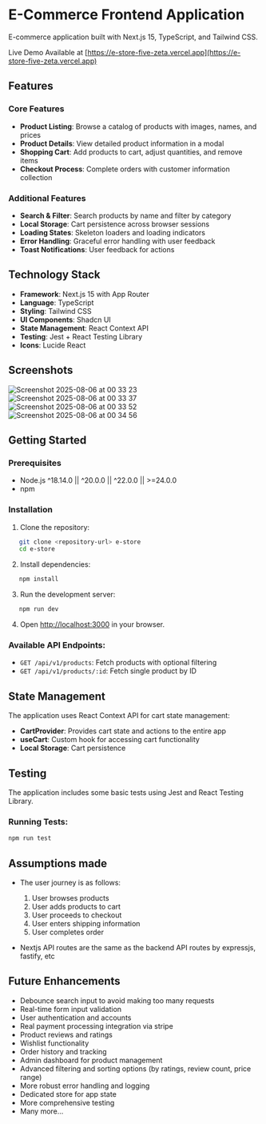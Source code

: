 # E-Commerce Frontend Application

E-commerce application built with Next.js 15, TypeScript, and Tailwind CSS.

Live Demo Available at [https://e-store-five-zeta.vercel.app](https://e-store-five-zeta.vercel.app)

## Features

### Core Features

- **Product Listing**: Browse a catalog of products with images, names, and prices
- **Product Details**: View detailed product information in a modal
- **Shopping Cart**: Add products to cart, adjust quantities, and remove items
- **Checkout Process**: Complete orders with customer information collection

### Additional Features

- **Search & Filter**: Search products by name and filter by category
- **Local Storage**: Cart persistence across browser sessions
- **Loading States**: Skeleton loaders and loading indicators
- **Error Handling**: Graceful error handling with user feedback
- **Toast Notifications**: User feedback for actions

## Technology Stack

- **Framework**: Next.js 15 with App Router
- **Language**: TypeScript
- **Styling**: Tailwind CSS
- **UI Components**: Shadcn UI
- **State Management**: React Context API
- **Testing**: Jest + React Testing Library
- **Icons**: Lucide React

## Screenshots

![Screenshot 2025-08-06 at 00 33 23](https://github.com/user-attachments/assets/6c505552-7ffd-4964-893a-cdd62171940e)
![Screenshot 2025-08-06 at 00 33 37](https://github.com/user-attachments/assets/703d5219-836f-4e75-bd37-ef05778bbe67)
![Screenshot 2025-08-06 at 00 33 52](https://github.com/user-attachments/assets/9a087d1f-585b-498e-987e-53107623aa75)
![Screenshot 2025-08-06 at 00 34 56](https://github.com/user-attachments/assets/ca66fe67-4700-45eb-a387-6af7dd7db22c)


## Getting Started

### Prerequisites

- Node.js ^18.14.0 || ^20.0.0 || ^22.0.0 || >=24.0.0
- npm

### Installation

1. Clone the repository:

```bash
   git clone <repository-url> e-store
   cd e-store
```

2. Install dependencies:

```bash
   npm install
```

3. Run the development server:

```bash
   npm run dev
```

4. Open [http://localhost:3000](http://localhost:3000) in your browser.

### Available API Endpoints:

- `GET /api/v1/products`: Fetch products with optional filtering
- `GET /api/v1/products/:id`: Fetch single product by ID

## State Management

The application uses React Context API for cart state management:

- **CartProvider**: Provides cart state and actions to the entire app
- **useCart**: Custom hook for accessing cart functionality
- **Local Storage**: Cart persistence

## Testing

The application includes some basic tests using Jest and React Testing Library.

### Running Tests:

```bash
npm run test
```

## Assumptions made

- The user journey is as follows:

  1. User browses products
  2. User adds products to cart
  3. User proceeds to checkout
  4. User enters shipping information
  5. User completes order

- Nextjs API routes are the same as the backend API routes by expressjs, fastify, etc

## Future Enhancements

- Debounce search input to avoid making too many requests
- Real-time form input validation
- User authentication and accounts
- Real payment processing integration via stripe
- Product reviews and ratings
- Wishlist functionality
- Order history and tracking
- Admin dashboard for product management
- Advanced filtering and sorting options (by ratings, review count, price range)
- More robust error handling and logging
- Dedicated store for app state
- More comprehensive testing
- Many more...
